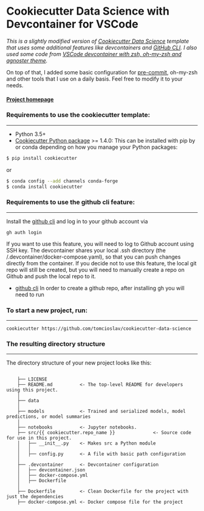 # Cookiecutter Data Science with Devcontainer for VSCode

_This is a slightly modified version of [Cookiecutter Data Science](https://github.com/drivendata/cookiecutter-data-science) template that uses some additional features like devcontainers and [GitHub CLI](https://cli.github.com/). I also used some code from [VSCode devcontainer with zsh, oh-my-zsh and agnoster theme](https://medium.com/@jamiekt/vscode-devcontainer-with-zsh-oh-my-zsh-and-agnoster-theme-8adf884ad9f6)._

On top of that, I added some basic configuration for [pre-commit](https://pre-commit.com/), oh-my-zsh and other tools that I use on a daily basis. Feel free to modify it to your needs.

#### [Project homepage](https://github.com/tomcioslav/cookiecutter-data-science)


### Requirements to use the cookiecutter template:
-----------
 - Python 3.5+
 - [Cookiecutter Python package](http://cookiecutter.readthedocs.org/en/latest/installation.html) >= 1.4.0: This can be installed with pip by or conda depending on how you manage your Python packages:

``` bash
$ pip install cookiecutter
```

or

``` bash
$ conda config --add channels conda-forge
$ conda install cookiecutter
```
### Requirements to use the github cli feature:
-----------
Install the [github cli](https://cli.github.com/manual/installation) and log in to your github account via
 ```
 gh auth login
 ```
 If you want to use this feature, you will need to log to Github account using SSH key. The devcontainer shares your local .ssh directory (the /.devcontainer/docker-compose.yaml), so that you can push changes directly from the container. If you decide not to use this feature, the local git repo will still be created, but you will need to manually create a repo on Github and push the local repo to it.

 - [github cli](https://cli.github.com/manual/installation) In order to create a github repo, after installing gh you will need to run


### To start a new project, run:
------------

    cookiecutter https://github.com/tomcioslav/cookiecutter-data-science


### The resulting directory structure
------------

The directory structure of your new project looks like this: 

```

    ├── LICENSE
    ├── README.md          <- The top-level README for developers using this project.
    │
    ├── data
    │
    ├── models             <- Trained and serialized models, model predictions, or model summaries
    │
    ├── notebooks          <- Jupyter notebooks.
    ├── src/{{ cookiecutter.repo_name }}              <- Source code for use in this project.
    │   ├── __init__.py    <- Makes src a Python module
    │   │
    │   ├── config.py      <- A file with basic path configuration
    │
    ├── .devcontainer      <- Devcontainer configuration
    │   ├── devcontainer.json
    │   ├── docker-compose.yml
    │   ├── Dockerfile
    │
    ├── Dockerfile         <- Clean Dockerfile for the project with just the dependencies
    ├── docker-compose.yml <- Docker compose file for the project
```

